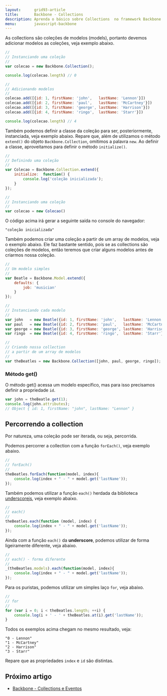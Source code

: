 ```yaml
---
layout:      grid93-article
title:       Backbone - Collections
description: Aprenda o básico sobre Collections  no framework Backbone (javascript)
menu:        javascript-backbone
---
```


As collections são coleções de modelos (models), portanto devemos adicionar modelos as coleções, veja exemplo abaixo.


```javascript
//
// Instanciando uma coleção
//
var colecao = new Backbone.Collection();

console.log(colecao.length) // 0

//
// Adicionando modelos
//
colecao.add([{id: 1, firstName: 'john',   lastName: 'Lennon'}])
colecao.add([{id: 2, firstName: 'paul',   lastName: 'McCartney'}])
colecao.add([{id: 3, firstName: 'george', lastName: 'Harrison'}])
colecao.add([{id: 4, firstName: 'ringo',  lastName: 'Starr'}])

console.log(colecao.length) // 4
```

Também podemos definir a classe da coleção para ser, posteriormente, instanciada, veja exemplo abaixo. Repare que, além
de utilizamos o método `extend()` do objeto `Backbone.Collection`, omitimos a palavra `new`. Ao definir a classe, 
aproveitamos para definir o método `initialize()`.

```javascript
//
// Definindo uma coleção
//
var Colecao = Backbone.Collection.extend({
    initialize:  function() {
        console.log('coleção inicializada');
    }
});

//
// Instanciando uma coleção
//
var colecao = new Colecao()
```
O código acima irá gerar a seguinte saída no console do navegador:

    "coleção inicializada"


Também podemos criar uma coleção a partir de um array de modelos, veja o exemplo abaixo. Ele faz bastante sentido, pois
se as collections são coleções de modelos, então teremos que criar alguns modelos antes de criarmos nossa coleção.


```javascript
//
// Um modelo simples
//
var Beatle = Backbone.Model.extend({
    defaults: {
        job: 'musician'
    }
});

//
// Instanciando cada modelo
//
var john   = new Beatle({id: 1, firstName: 'john',   lastName: 'Lennon'});
var paul   = new Beatle({id: 2, firstName: 'paul',   lastName: 'McCartney'});
var george = new Beatle({id: 3, firstName: 'george', lastName: 'Harrison'});
var ringo  = new Beatle({id: 4, firstName: 'ringo',  lastName: 'Starr'});

//
// Criando nossa collection
// a partir de um array de modelos
//
var theBeatles = new Backbone.Collection([john, paul, george, ringo]);
```


### Método get()

O método get() acessa um modelo específico, mas para isso precisamos definir a propriedade `id`.

```javascript
var john = theBeatle.get(1);
console.log(john.attributes);
// Object { id: 1, firstName: "john", lastName: "Lennon" }
```




Percorrendo a collection
---

Por natureza, uma coleção pode ser iterada, ou seja, percorrida.

Podemos percorrer a collection com a função `forEach()`, veja exemplo abaixo.

```javascript
//
// forEach()
//
theBeatles.forEach(function(model, index){
    console.log(index + " - " + model.get('lastName'));
});
```

Também podemos utilizar a função `each()` herdada da biblioteca [underscorejs](http://underscorejs.org/ "link-externo"), 
veja exemplo abaixo.

```javascript
//
// each()
//
theBeatles.each(function (model, index) {
    console.log(index + " - " + model.get('lastName'));
});
```

Ainda com a função `each()` da __underscore__, podemos utilizar de forma ligeiramente diferente, veja abaixo.

```javascript
//
// each() - forma diferente
//
_(theBeatles.models).each(function(model, index){
    console.log(index + " - " + model.get('lastName'));
});
```

Para os puristas, podemos utilizar um simples laço `for`, veja abaixo.

```javascript
//
// for
//
for (var i = 0; i < theBeatles.length; ++i) {
    console.log(i + ' - ' + theBeatles.at(i).get('lastName'));
}
```

Todos os exemplos acima chegam no mesmo resultado, veja:

    "0 - Lennon"
    "1 - McCartney"
    "2 - Harrison"
    "3 - Starr"

Repare que as propriedades `index` e `id` são distintas.



Próximo artigo
--

- [Backbone - Collections e Eventos](/javascript/backbone-collections-eventos/)